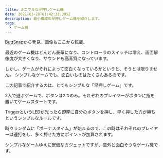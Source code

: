 ```yaml
---
title: ミニマルな早押しゲーム機
date: 2021-03-28T01:42:32.395Z
description: 最小構成の早押しゲーム機を紹介します。
tags:
  - ゲーム機
---
```

[ButtSnap](https://www.tindie.com/products/studiobelow/buttsnap/)から発見。画像もここから転載。

最近のゲーム機はどんどん豪華になり、コントローラのスイッチは増え、画面解像度が大きくなり、サウンドも高音質になっています。

しかし、ゲームがそれによって面白くなっているかというと、そうとは限りません。
シンプルなゲームでも、面白いものはたくさんあるのです。

この記事で紹介するのは、とてもシンプルな「早押しゲーム」です。

2人で遊ぶゲームで、ボタンは2つのみ。それぞれのプレイヤーがボタンに指を置いてゲームスタートです。

TriggerというLEDが光ったら即座に自分のボタンを押し、早く押した方が勝ちというシンプルなルールです。

時々ランダムに「ボーナスタイム」が始まるので、この時はそれぞれのプレイヤーは連打をし、多く押せた方にポイントが加算されます。

シンプルなゲームゆえに安価なガジェットですが、意外と面白そうなゲーム機です。

